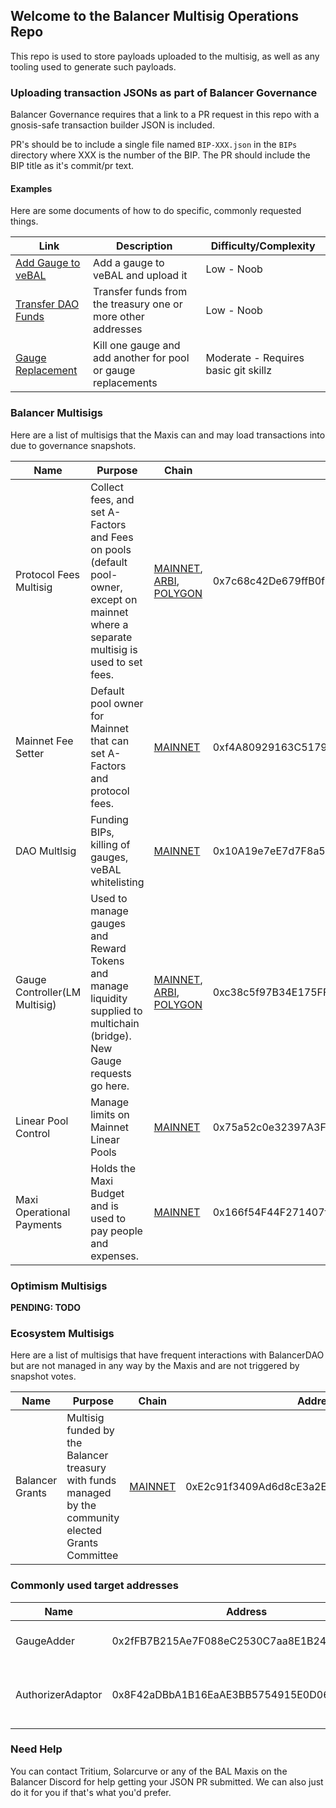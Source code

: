 ## Welcome to the Balancer Multisig Operations Repo
This repo is used to store payloads uploaded to the multisig, as well as any tooling used to generate such payloads.

### Uploading transaction JSONs as part of Balancer Governance
Balancer Governance requires that a link to a PR request in this repo with a gnosis-safe transaction builder JSON is included.

PR's should be to include a single file named `BIP-XXX.json` in the `BIPs` directory where XXX is the number of the BIP.  The PR should include the BIP title as it's commit/pr text. 
#### Examples
Here are some documents of how to do specific, commonly requested things.

| Link                                              | Description                                                   | Difficulty/Complexity                |
|---------------------------------------------------|---------------------------------------------------------------|--------------------------------------|
| [Add Gauge to veBAL](00xamples/gauge-request)     | Add a gauge to veBAL and upload it                            | Low - Noob                           |
| [Transfer DAO Funds](00examples/funding)          | Transfer funds from the treasury one or more other addresses  | Low - Noob                           |
| [Gauge Replacement](00examples/gauge-replacement) | Kill one gauge and add another for pool or gauge replacements | Moderate - Requires basic git skillz |



### Balancer Multisigs
Here are a list of multisigs that the Maxis can and may load transactions into due to governance snapshots.

| Name                          | Purpose                                                                                                                                 | Chain                                                                                                                                                                                                                                                                           | Address                                     |
|-------------------------------|-----------------------------------------------------------------------------------------------------------------------------------------|---------------------------------------------------------------------------------------------------------------------------------------------------------------------------------------------------------------------------------------------------------------------------------|---------------------------------------------|
| Protocol Fees Multisig        | Collect fees, and set A-Factors and Fees on pools (default pool-owner, except on mainnet where a separate multisig is used to set fees. | [MAINNET](https://gnosis-safe.io/app/eth:0x7c68c42De679ffB0f16216154C996C354cF1161B/home), [ARBI](https://gnosis-safe.io/app/arb1:0x7c68c42De679ffB0f16216154C996C354cF1161B/home), [POLYGON](https://gnosis-safe.io/app/matic:0x7c68c42De679ffB0f16216154C996C354cF1161B/home) | 0x7c68c42De679ffB0f16216154C996C354cF1161B  |
| Mainnet Fee Setter            | Default pool owner for Mainnet that can set A-Factors and protocol fees.                                                                | [MAINNET](https://gnosis-safe.io/app/eth:0xf4A80929163C5179Ca042E1B292F5EFBBE3D89e6/home)                                                                                                                                                                                       | 0xf4A80929163C5179Ca042E1B292F5EFBBE3D89e6  |
| DAO Multlsig                  | Funding BIPs, killing of gauges, veBAL whitelisting                                                                                     | [MAINNET](https://gnosis-safe.io/app/eth:0x10A19e7eE7d7F8a52822f6817de8ea18204F2e4f/home)                                                                                                                                                                                       | 0x10A19e7eE7d7F8a52822f6817de8ea18204F2e4f  |
| Gauge Controller(LM Multisig) | Used to manage gauges and Reward Tokens and manage liquidity supplied to multichain (bridge).  New Gauge requests go here.              | [MAINNET](https://gnosis-safe.io/app/eth:0xc38c5f97B34E175FFd35407fc91a937300E33860/home), [ARBI](https://gnosis-safe.io/app/arb1:0xc38c5f97B34E175FFd35407fc91a937300E33860/home), [POLYGON](https://gnosis-safe.io/app/matic:0xc38c5f97B34E175FFd35407fc91a937300E33860/home) | 0xc38c5f97B34E175FFd35407fc91a937300E33860  |
| Linear Pool Control           | Manage limits on Mainnet Linear Pools                                                                                                   | [MAINNET](https://gnosis-safe.io/app/eth:0x75a52c0e32397A3FC0c052E2CeB3479802713Cf4/home)                                                                                                                                                                                       | 0x75a52c0e32397A3FC0c052E2CeB3479802713Cf4  |
| Maxi Operational Payments     | Holds the Maxi Budget and is used to pay people and expenses.                                                                           | [MAINNET](https://gnosis-safe.io/app/eth:0x166f54F44F271407f24AA1BE415a730035637325/home)                                                                                                                                                                                       | 0x166f54F44F271407f24AA1BE415a730035637325  |

### Optimism Multisigs
**PENDING: TODO**

### Ecosystem Multisigs
Here are a list of multisigs that have frequent interactions with BalancerDAO but are not managed in any way by the Maxis and are not triggered by snapshot votes.

| Name             | Purpose                                                                                               | Chain                                                                                     | Address                                    |
|------------------|-------------------------------------------------------------------------------------------------------|-------------------------------------------------------------------------------------------|--------------------------------------------|
| Balancer Grants  | Multisig funded by the Balancer treasury with funds managed by the community elected Grants Committee | [MAINNET](https://gnosis-safe.io/app/eth:0xE2c91f3409Ad6d8cE3a2E2eb330790398CB23597/home) | 0xE2c91f3409Ad6d8cE3a2E2eb330790398CB23597 | 

### Commonly used target addresses

| Name                | Address                                    | Purpose                               |
|---------------------|--------------------------------------------|---------------------------------------|
| GaugeAdder          | 0x2fFB7B215Ae7F088eC2530C7aa8E1B24E398f26a | Adding New Gauges                     |
| AuthorizerAdaptor   | 0x8F42aDBbA1B16EaAE3BB5754915E0D06059aDd75 | Accessing functions via granted roles |


### Need Help
You can contact Tritium, Solarcurve or any of the BAL Maxis on the Balancer Discord for help getting your JSON PR submitted.  We can also just do it for you if that's what you'd prefer.
